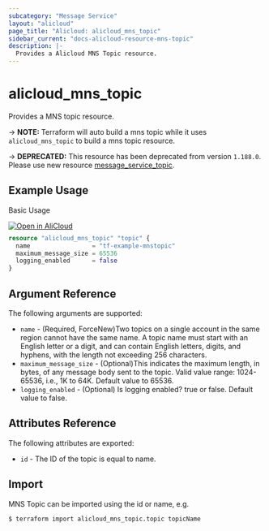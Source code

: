 ```yaml
---
subcategory: "Message Service"
layout: "alicloud"
page_title: "Alicloud: alicloud_mns_topic"
sidebar_current: "docs-alicloud-resource-mns-topic"
description: |-
  Provides a Alicloud MNS Topic resource.
---
```


# alicloud\_mns\_topic

Provides a MNS topic resource.

-> **NOTE:** Terraform will auto build a mns topic  while it uses `alicloud_mns_topic` to build a mns topic resource.

-> **DEPRECATED:**  This resource has been deprecated from version `1.188.0`. Please use new resource [message_service_topic](https://www.terraform.io/docs/providers/alicloud/r/message_service_topic).

## Example Usage

Basic Usage

<div style="display: block;margin-bottom: 40px;"><div class="oics-button" style="float: right;position: absolute;margin-bottom: 10px;">
  <a href="https://api.aliyun.com/api-tools/terraform?resource=alicloud_mns_topic&exampleId=c02960fc-7e7f-3875-046d-25082267bb8ff5c9ca8f&activeTab=example&spm=docs.r.mns_topic.0.c02960fc7e&intl_lang=EN_US" target="_blank">
    <img alt="Open in AliCloud" src="https://img.alicdn.com/imgextra/i1/O1CN01hjjqXv1uYUlY56FyX_!!6000000006049-55-tps-254-36.svg" style="max-height: 44px; max-width: 100%;">
  </a>
</div></div>

```terraform
resource "alicloud_mns_topic" "topic" {
  name                 = "tf-example-mnstopic"
  maximum_message_size = 65536
  logging_enabled      = false
}
```

## Argument Reference

The following arguments are supported:

* `name` - (Required, ForceNew)Two topics on a single account in the same region cannot have the same name. A topic name must start with an English letter or a digit, and can contain English letters, digits, and hyphens, with the length not exceeding 256 characters.
* `maximum_message_size` - (Optional)This indicates the maximum length, in bytes, of any message body sent to the topic. Valid value range: 1024-65536, i.e., 1K to 64K. Default value to 65536.
* `logging_enabled` - (Optional) Is logging enabled? true or false. Default value to false.

## Attributes Reference

The following attributes are exported:

* `id` - The ID of the topic is equal to name.

## Import

MNS Topic can be imported using the id or name, e.g.

```shell
$ terraform import alicloud_mns_topic.topic topicName
```
